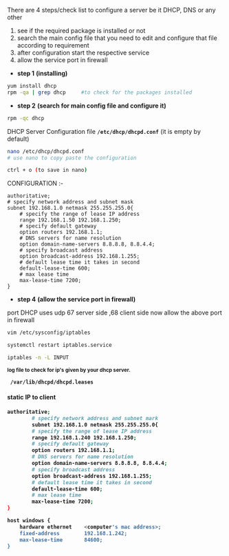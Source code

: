 There are 4 steps/check list to configure a server be it DHCP, DNS or any other
1. see if the required package is installed or not
2. search the main config file that you need to edit and configure that file according to requirement
3. after configuration start the respective service
4. allow the service port in firewall


- **step 1** **(installing)**
```bash
yum install dhcp
rpm -qa | grep dhcp		#to check for the packages installed 

```
- **step 2**  **(search for main config file and configure it)**
```bash
rpm -qc dhcp
```
DHCP Server Configuration file 
**`/etc/dhcp/dhcpd.conf`**
(it is empty by default)

```bash 
nano /etc/dhcp/dhcpd.conf
# use nano to copy paste the configuration

ctrl + o (to save in nano)
```

CONFIGURATION :-
```
authoritative;
# specify network address and subnet mask
subnet 192.168.1.0 netmask 255.255.255.0{
	# specify the range of lease IP address
	range 192.168.1.50 192.168.1.250;
	# specify default gateway
	option routers 192.168.1.1;
	# DNS servers for name resolution
	option domain-name-servers 8.8.8.8, 8.8.4.4;
	# specify broadcast address
	option broadcast-address 192.168.1.255;
	# default lease time it takes in second
	default-lease-time 600;
	# max lease time
	max-lease-time 7200;
}
```
- **step 4** **(allow the service port in firewall)**

port DHCP uses udp 67 server side ,68 client side
now allow the above port in firewall
```sh
vim /etc/sysconfig/iptables
```
```sh
systemctl restart iptables.service
```
```bash
iptables -n -L INPUT 
```
<B><SUP>log file to check for ip's given by your dhcp server.</SUP>

**` /var/lib/dhcpd/dhcpd.leases`**		

	
#### static IP to client 
	
	
	
```bash
authoritative;
        # specify network address and subnet mark
        subnet 192.168.1.0 netmask 255.255.255.0{
        # specify the range of lease IP address
        range 192.168.1.240 192.168.1.250;
        # specify default gateway
        option routers 192.168.1.1;
        # DNS servers for name resolution
        option domain-name-servers 8.8.8.8, 8.8.4.4;
        # specify broadcast address
        option broadcast-address 192.168.1.255;
        # default lease time it takes in second
        default-lease-time 600;
        # max lease time
        max-lease-time 7200;
}

host windows {
    hardware ethernet    <computer's mac address>;
    fixed-address        192.168.1.242;
    max-lease-time       84600; 
}

	
```
	
	
